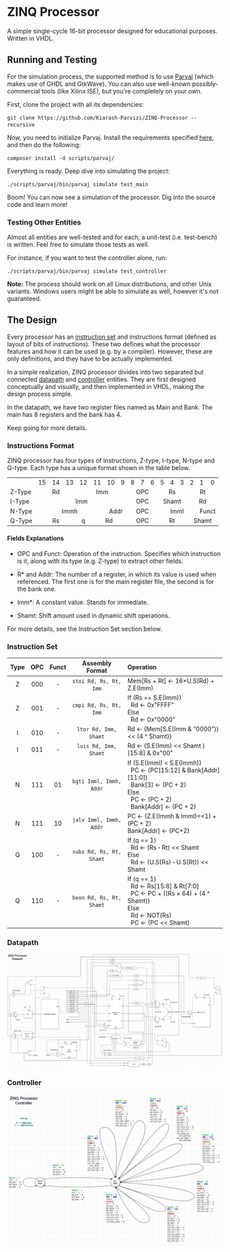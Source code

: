 # ZINQ Processor

A simple single-cycle 16-bit processor designed for educational purposes. Written in VHDL.

## Running and Testing

For the simulation process, the supported method is to use [Parvaj](https://github.com/machitgarha/parvaj) (which makes use of GHDL and GtkWave). You can also use well-known possibly-commercial tools (like Xilinx ISE), but you're completely on your own.

First, clone the project with all its dependencies:

```
git clone https://github.com/Kiarash-Parvizi/ZINQ-Processor --recursive
```

Now, you need to initialize Parvaj. Install the requirements specified [here](https://github.com/machitgarha/parvaj#requirements), and then do the following:

```
composer install -d scripts/parvaj/
```

Everything is ready. Deep dive into simulating the project:

```
./scripts/parvaj/bin/parvaj simulate test_main
```

Boom! You can now see a simulation of the processor. Dig into the source code and learn more!

### Testing Other Entities

Almost all entities are well-tested and for each, a unit-test (i.e. test-bench) is written. Feel free to simulate those tests as well.

For instance, if you want to test the controller alone, run:

```
./scripts/parvaj/bin/parvaj simulate test_controller
```

**Note:** The process should work on all Linux distributions, and other Unix variants. Windows users might be able to simulate as well, however it's not guaranteed.

## The Design

Every processor has an [instruction set](https://en.wikipedia.org/wiki/Instruction_set_architecture) and instructions format (defined as layout of bits of instructions). These two defines what the processor features and how it can be used (e.g. by a compiler). However, these are only definitions, and they have to be actually implemented.

In a simple realization, ZINQ processor divides into two separated but connected [datapath](https://en.wikipedia.org/wiki/Datapath) and [controller](https://whatis.techtarget.com/definition/controller) entities. They are first designed conceptually and visually, and then implemented in VHDL, making the design process simple.

In the datapath, we have two register files named as Main and Bank. The main has 8 registers and the bank has 4.

Keep going for more details.

### Instructions Format

ZINQ processor has four types of instructions, Z-type, I-type, N-type and Q-type. Each type has a unique format shown in the table below.

<table>
    <tr>
        <td></td>
        <td>15</td>
        <td>14</td>
        <td>13</td>
        <td>12</td>
        <td>11</td>
        <td>10</td>
        <td>9</td>
        <td>8</td>
        <td>7</td>
        <td>6</td>
        <td>5</td>
        <td>4</td>
        <td>3</td>
        <td>2</td>
        <td>1</td>
        <td>0</td>
    </tr>
    <tr>
        <td>Z-Type</td>
        <td colspan="3" align="center">Rd</td>
        <td colspan="4" align="center">Imm</td>
        <td colspan="3" align="center">OPC</td>
        <td colspan="3" align="center">Rs</td>
        <td colspan="3" align="center">Rt</td>
    </tr>
    <tr>
        <td>I-Type</td>
        <td colspan="7" align="center">Imm</td>
        <td colspan="3" align="center">OPC</td>
        <td colspan="3" align="center">Shamt</td>
        <td colspan="3" align="center">Rd</td>
    </tr>
    <tr>
        <td>N-Type</td>
        <td colspan="5" align="center">Immh</td>
        <td colspan="2" align="center">Addr</td>
        <td colspan="3" align="center">OPC</td>
        <td colspan="4" align="center">Imml</td>
        <td colspan="2" align="center">Funct</td>
    </tr>
    <tr>
        <td>Q-Type</td>
        <td colspan="3" align="center">Rs</td>
        <td colspan="1" align="center">q</td>
        <td colspan="3" align="center">Rd</td>
        <td colspan="3" align="center">OPC</td>
        <td colspan="3" align="center">Rt</td>
        <td colspan="3" align="center">Shamt</td>
    </tr>
</table>

#### Fields Explanations

-   OPC and Funct: Operation of the instruction. Specifies which instruction is it, along with its type (e.g. Z-type) to extract other fields.

-   R* and Addr: The number of a register, in which its value is used when referenced. The first one is for the main register file, the second is for the bank one.

-   Imm*: A constant value. Stands for immediate.

-   Shamt: Shift amount used in dynamic shift operations.

For more details, see the Instruction Set section below.

### Instruction Set

| Type | OPC | Funct | Assembly Format | Operation |
| :--: | :-: | :---: | :-------------: | :------- |
| Z | 000 | ‐ | `stoi Rd, Rs, Rt, Imm` | Mem[Rs + Rt] ← 16×U.S(Rd) + Z.E(Imm) |
| Z | 001 | - | `cmpi Rd, Rs, Rt, Imm` | If (Rs == S.E(Imm))<br/>&nbsp;&nbsp;Rd ← 0x"FFFF"<br/>Else<br/>&nbsp;&nbsp;Rd ← 0x"0000"
| I | 010 | ‐ | `ltor Rd, Imm, Shamt` | Rd ← (Mem[S.E(Imm & “0000”)) << (4 ^ Shamt))
| I | 011 | - | `luis Rd, Imm, Shamt` | Rd ← (S.E(Imm) << Shamt )[15:8] & 0x"00"
| N | 111 | 01 | `bgti Imml, Immh, Addr` | If (S.E(Imml) < S.E(Immh))<br/>&nbsp;&nbsp;PC ← (PC[15:12] & Bank[Addr][11:0])<br/>&nbsp;&nbsp;Bank[3] ← (PC + 2)<br/>Else<br/>&nbsp;&nbsp;PC ← (PC + 2)<br/>&nbsp;&nbsp;Bank[Addr] ← (PC + 2) |
| N | 111 | 10 | `jalv Imml, Immh, Addr` | PC ← (Z.E(Immh & Imml)<<1) + (PC + 2)<br/>Bank[Addr] ← (PC+2) |
| Q | 100 | - | `subs Rd, Rs, Rt, Shamt` | If (q == 1)<br/>&nbsp;&nbsp;Rd ← (Rs ‐ Rt) << Shamt<br/>Else<br/>&nbsp;&nbsp;Rd ← (U.S(Rs) ‐ U.S(Rt)) << Shamt |
Q | 110 | - | `beon Rd, Rs, Rt, Shamt` | If (q == 1)<br/>&nbsp;&nbsp;Rd ← Rs[15:8] & Rt[7:0]<br/>&nbsp;&nbsp;PC ← PC + ((Rs × 64) + (4 ^ Shamt))<br/>Else<br/>&nbsp;&nbsp;Rd ← NOT(Rs) <br/>&nbsp;&nbsp;PC ← (PC << Shamt) |

### Datapath

![datapath](about/single-cycle/datapath.jpg)

### Controller

![controller](about/single-cycle/controller.jpg)
